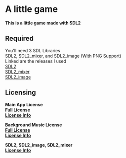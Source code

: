 # A little game
__This is a little game made with SDL2__  


## Required  
You'll need 3 SDL Libraries  
SDL2, SDL2_mixer, and SDL2_image (With PNG Support)  
Linked are the releases I used  
[SDL2](https://github.com/libsdl-org/SDL/releases/tag/release-2.32.8)  
[SDL2_mixer](https://github.com/libsdl-org/SDL_mixer/releases/tag/release-2.8.1)  
[SDL2_image](https://github.com/libsdl-org/SDL_image/releases/tag/release-2.6.0)  

## Licensing  
__Main App License__  
__[Full License](/LICENSE)__  
__[License Info](/Licenses/main.txt)__  
  
__Background Music License__   
__[Full License](/Licenses/bgmfull.txt)__  
__[License Info](/Licenses/bgm.txt)__  
  
__SDL2, SDL2_image, SDL2_mixer__    
__[License Info](/Licenses/sdl.txt)__  